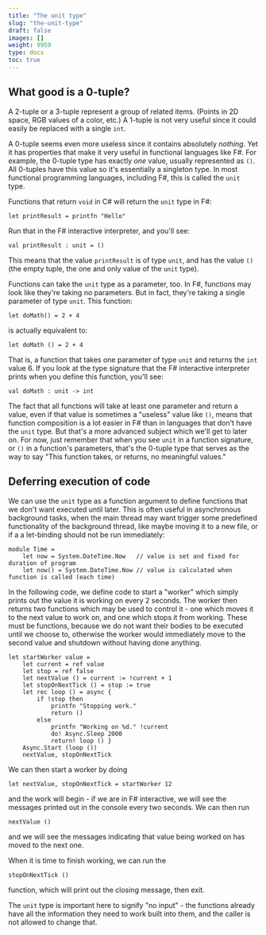 ```yaml
---
title: "The unit type"
slug: "the-unit-type"
draft: false
images: []
weight: 9959
type: docs
toc: true
---
```


## What good is a 0-tuple?
A 2-tuple or a 3-tuple represent a group of related items. (Points in 2D space, RGB values of a color, etc.) A 1-tuple is not very useful since it could easily be replaced with a single `int`.

A 0-tuple seems even more useless since it contains absolutely *nothing*. Yet it has properties that make it very useful in functional languages like F#. For example, the 0-tuple type has exactly *one* value, usually represented as `()`. All 0-tuples have this value so it's essentially a singleton type. In most functional programming languages, including F#, this is called the `unit` type.

Functions that return `void` in C# will return the `unit` type in F#:

    let printResult = printfn "Hello"

Run that in the F# interactive interpreter, and you'll see:

    val printResult : unit = ()

This means that the value `printResult` is of type `unit`, and has the value `()` (the empty tuple, the one and only value of the `unit` type).

Functions can take the `unit` type as a parameter, too. In F#, functions may look like they're taking no parameters. But in fact, they're taking a single parameter of type `unit`. This function:

    let doMath() = 2 + 4

is actually equivalent to:

    let doMath () = 2 + 4

That is, a function that takes one parameter of type `unit` and returns the `int` value 6. If you look at the type signature that the F# interactive interpreter prints when you define this function, you'll see:

    val doMath : unit -> int

The fact that all functions will take at least one parameter and return a value, even if that value is sometimes a "useless" value like `()`, means that function composition is a lot easier in F# than in languages that don't have the `unit` type. But that's a more advanced subject which we'll get to later on. For now, just remember that when you see `unit` in a function signature, or `()` in a function's parameters, that's the 0-tuple type that serves as the way to say "This function takes, or returns, no meaningful values."

## Deferring execution of code
We can use the `unit` type as a function argument to define functions that we don't want executed until later.  This is often useful in asynchronous background tasks, when the main thread may want trigger some predefined functionality of the background thread, like maybe moving it to a new file, or if a a let-binding should not be run immediately:

    module Time =
        let now = System.DateTime.Now   // value is set and fixed for duration of program
        let now() = System.DateTime.Now // value is calculated when function is called (each time)

In the following code, we define code to start a "worker" which simply prints out the value it is working on every 2 seconds.  The worker then returns two functions which may be used to control it - one which moves it to the next value to work on, and one which stops it from working.  These must be functions, because we do not want their bodies to be executed until we choose to, otherwise the worker would immediately move to the second value and shutdown without having done anything.

    let startWorker value =
        let current = ref value
        let stop = ref false
        let nextValue () = current := !current + 1
        let stopOnNextTick () = stop := true
        let rec loop () = async {
            if !stop then
                printfn "Stopping work."
                return ()
            else
                printfn "Working on %d." !current
                do! Async.Sleep 2000
                return! loop () }
        Async.Start (loop ())
        nextValue, stopOnNextTick

We can then start a worker by doing

    let nextValue, stopOnNextTick = startWorker 12

and the work will begin - if we are in F# interactive, we will see the messages printed out in the console every two seconds.  We can then run

    nextValue ()

and we will see the messages indicating that value being worked on has moved to the next one.

When it is time to finish working, we can run the

    stopOnNextTick ()

function, which will print out the closing message, then exit.

The `unit` type is important here to signify "no input" - the functions already have all the information they need to work built into them, and the caller is not allowed to change that.

